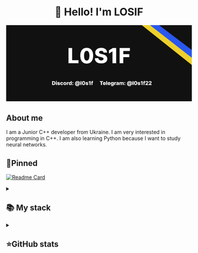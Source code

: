 <h1 align="center">👋 Hello! I'm LOSIF </h1>

<p align="center">
 <img width="600" src="photo1.png" alt="photo1"/>
</p>

## About me

I am a Junior C++ developer from Ukraine. 
I am very interested in programming in C++. I am also learning Python because I want to study neural networks.

## 📌Pinned
[![Readme Card](https://github-readme-stats.vercel.app/api/pin/?username=Losif22&repo=NumReader&theme=tokyonight&bg_color=00000000&)](https://github.com/Losif22/NumReader)


<details align="left">
  <summary><h2><b>📚 My stack</b></h2></summary>
  <p>
    <h3>Langs</h3>
    <img src="https://skillicons.dev/icons?i=cpp,py,html,css,&perline=4" />
    <h3>Frameworks / Tools</h3>
    <img src="https://skillicons.dev/icons?i=unreal,cmake,qt,git,&perline=4" />
    <h3>Software</h3>
    <img src="https://skillicons.dev/icons?i=visualstudio,vscode,pycharm&perline=3" />
    <br>
  </p>
</details>


<details align="left">
  <summary><h2><b>⭐GitHub stats</b></h2></summary>
  <p>
   <img src="https://github-readme-stats.vercel.app/api/top-langs/?username=Losif22&theme=merko&layout=compact&hide_border=true&bg_color=00000000" />
   <br>
   <img src="https://github-readme-stats.vercel.app/api?username=Losif22&count_private=true&show_icons=true&theme=merko&hide_border=true&bg_color=00000000" />
    <br>
   <img src="https://metrics.lecoq.io/baggerfast" />
  </p>
</details>
